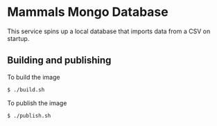 # Mammals Mongo Database

This service spins up a local database that imports data from a CSV on startup.

## Building and publishing

To build the image

```bash
$ ./build.sh
```

To publish the image

```bash
$ ./publish.sh
```